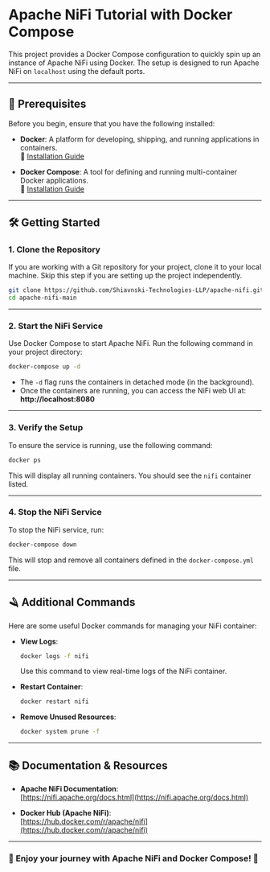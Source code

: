 # Apache NiFi Tutorial with Docker Compose

This project provides a Docker Compose configuration to quickly spin up an instance of Apache NiFi using Docker. The setup is designed to run Apache NiFi on `localhost` using the default ports.

---

## 🚀 Prerequisites

Before you begin, ensure that you have the following installed:

- **Docker**: A platform for developing, shipping, and running applications in containers.  
  🔗 [Installation Guide](https://docs.docker.com/get-docker/)

- **Docker Compose**: A tool for defining and running multi-container Docker applications.  
  🔗 [Installation Guide](https://docs.docker.com/compose/install/)

---

## 🛠️ Getting Started

### 1. Clone the Repository

If you are working with a Git repository for your project, clone it to your local machine. Skip this step if you are setting up the project independently.

```bash
git clone https://github.com/Shiavnski-Technologies-LLP/apache-nifi.git
cd apache-nifi-main
```


---

### 2. Start the NiFi Service

Use Docker Compose to start Apache NiFi. Run the following command in your project directory:

```bash
docker-compose up -d
```

- The `-d` flag runs the containers in detached mode (in the background).  
- Once the containers are running, you can access the NiFi web UI at:  
  **http://localhost:8080**

---

### 3. Verify the Setup

To ensure the service is running, use the following command:

```bash
docker ps
```

This will display all running containers. You should see the `nifi` container listed.

---

### 4. Stop the NiFi Service

To stop the NiFi service, run:

```bash
docker-compose down
```

This will stop and remove all containers defined in the `docker-compose.yml` file.

---

## 🪒 Additional Commands

Here are some useful Docker commands for managing your NiFi container:

- **View Logs**:  
  ```bash
  docker logs -f nifi
  ```
  Use this command to view real-time logs of the NiFi container.

- **Restart Container**:  
  ```bash
  docker restart nifi
  ```

- **Remove Unused Resources**:  
  ```bash
  docker system prune -f
  ```

---

## 📚 Documentation & Resources

- **Apache NiFi Documentation**:  
  [https://nifi.apache.org/docs.html](https://nifi.apache.org/docs.html)

- **Docker Hub (Apache NiFi)**:  
  [https://hub.docker.com/r/apache/nifi](https://hub.docker.com/r/apache/nifi)

---

### 🌟 Enjoy your journey with Apache NiFi and Docker Compose! 🌟
